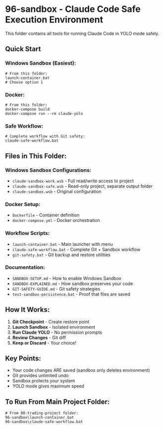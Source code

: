# 96-sandbox - Claude Code Safe Execution Environment

This folder contains all tools for running Claude Code in YOLO mode safely.

## Quick Start

### Windows Sandbox (Easiest):
```batch
# From this folder:
launch-container.bat
# Choose option 1
```

### Docker:
```batch
# From this folder:
docker-compose build
docker-compose run --rm claude-yolo
```

### Safe Workflow:
```batch
# Complete workflow with Git safety:
claude-safe-workflow.bat
```

## Files in This Folder:

### Windows Sandbox Configurations:
- `claude-sandbox-work.wsb` - Full read/write access to project
- `claude-sandbox-safe.wsb` - Read-only project, separate output folder
- `claude-sandbox.wsb` - Original configuration

### Docker Setup:
- `Dockerfile` - Container definition
- `docker-compose.yml` - Docker orchestration

### Workflow Scripts:
- `launch-container.bat` - Main launcher with menu
- `claude-safe-workflow.bat` - Complete Git + Sandbox workflow
- `git-safety.bat` - Git backup and restore utilities

### Documentation:
- `SANDBOX-SETUP.md` - How to enable Windows Sandbox
- `SANDBOX-EXPLAINED.md` - How sandbox preserves your code
- `GIT-SAFETY-GUIDE.md` - Git safety strategies
- `test-sandbox-persistence.bat` - Proof that files are saved

## How It Works:

1. **Git Checkpoint** - Create restore point
2. **Launch Sandbox** - Isolated environment
3. **Run Claude YOLO** - No permission prompts
4. **Review Changes** - Git diff
5. **Keep or Discard** - Your choice!

## Key Points:

- Your code changes ARE saved (sandbox only deletes environment)
- Git provides unlimited undo
- Sandbox protects your system
- YOLO mode gives maximum speed

## To Run From Main Project Folder:

```batch
# From 00-trading-project folder:
96-sandbox\launch-container.bat
96-sandbox\claude-safe-workflow.bat
```